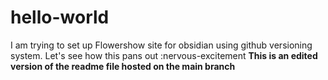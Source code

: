 # hello-world
I am trying to set up Flowershow site for obsidian using github versioning system. Let's see how this pans out :nervous-excitement
**This is an edited version of the readme file hosted on the main branch**
